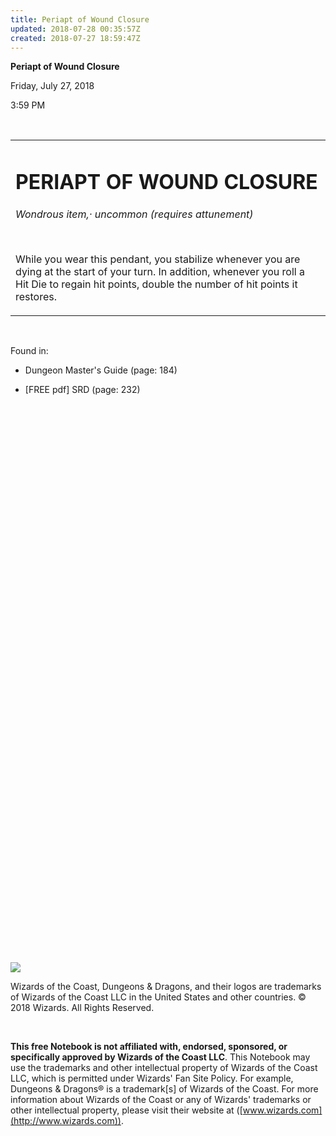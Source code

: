 ```yaml
---
title: Periapt of Wound Closure
updated: 2018-07-28 00:35:57Z
created: 2018-07-27 18:59:47Z
---
```


**Periapt of Wound Closure**

Friday, July 27, 2018

3:59 PM

 

<table><tbody><tr class="odd"><td><h1 id="periapt-of-wound-closure"><strong>PERIAPT OF WOUND CLOSURE</strong></h1><p><em>Wondrous item,· uncommon (requires attunement)</em></p><p> </p><p>While you wear this pendant, you stabilize whenever you are dying at the start of your turn. In addition, whenever you roll a Hit Die to regain hit points, double the number of hit points it restores.</p></td></tr></tbody></table>

 

Found in:

-   Dungeon Master's Guide (page: 184)

-   \[FREE pdf\] SRD (page: 232)

##  

 

 

 

 

 

 

 

 

 

 

 

 

 

 

 

 

 

 

 

 

 

 

 

 

 

 

 

![](tmp\media\image1.png)

Wizards of the Coast, Dungeons & Dragons, and their logos are trademarks of Wizards of the Coast LLC in the United States and other countries. © 2018 Wizards. All Rights Reserved.

 

**This free Notebook is not affiliated with, endorsed, sponsored, or specifically approved by Wizards of the Coast LLC**. This Notebook may use the trademarks and other intellectual property of Wizards of the Coast LLC, which is permitted under Wizards' Fan Site Policy. For example, Dungeons & Dragons® is a trademark\[s\] of Wizards of the Coast. For more information about Wizards of the Coast or any of Wizards' trademarks or other intellectual property, please visit their website at ([www.wizards.com](http://www.wizards.com)).
